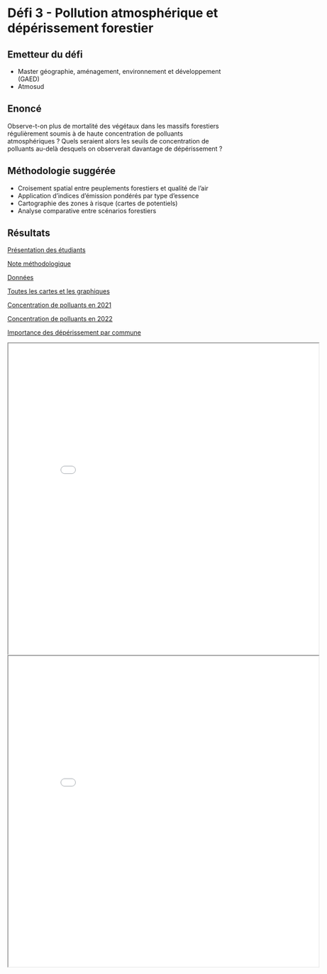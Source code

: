 # Défi 3 - Pollution atmosphérique et dépérissement forestier

## Emetteur du défi

* Master géographie, aménagement, environnement et développement (GAED) 
* Atmosud 

## Enoncé 

Observe-t-on plus de mortalité des végétaux dans les massifs forestiers régulièrement soumis à de haute concentration de polluants atmosphériques ? Quels seraient alors les seuils de concentration de polluants au-delà desquels on observerait davantage de dépérissement ? 

## Méthodologie suggérée

* Croisement spatial entre peuplements forestiers et qualité de l’air
* Application d’indices d’émission pondérés par type d’essence
* Cartographie des zones à risque (cartes de potentiels)
* Analyse comparative entre scénarios forestiers

## Résultats 


[Présentation des étudiants](https://crige-paca-lab.github.io/hackathon_crige_2025/resultats/Aix/D%C3%A9fi%203%20-%20pollution%20atmosph%C3%A9rique%20et%20d%C3%A9p%C3%A9rissement%20forestier/Pr%C3%A9sentation.pdf)

[Note méthodologique](https://crige-paca-lab.github.io/hackathon_crige_2025/resultats/Aix/D%C3%A9fi%203%20-%20pollution%20atmosph%C3%A9rique%20et%20d%C3%A9p%C3%A9rissement%20forestier/Traitements.pdf)

[Données](https://github.com/CRIGE-PACA-lab/hackathon_crige_2025/tree/main/resultats/Aix/D%C3%A9fi%203%20-%20pollution%20atmosph%C3%A9rique%20et%20d%C3%A9p%C3%A9rissement%20forestier/Donn%C3%A9es)

[Toutes les cartes et les graphiques](https://github.com/CRIGE-PACA-lab/hackathon_crige_2025/tree/main/resultats/Aix/D%C3%A9fi%203%20-%20pollution%20atmosph%C3%A9rique%20et%20d%C3%A9p%C3%A9rissement%20forestier/Cartes%20et%20graphiques)

[Concentration de polluants en 2021](https://github.com/CRIGE-PACA-lab/hackathon_crige_2025/blob/main/resultats/Aix/D%C3%A9fi%203%20-%20pollution%20atmosph%C3%A9rique%20et%20d%C3%A9p%C3%A9rissement%20forestier/Cartes%20et%20graphiques/cartes/cartes_2021.gif)

[Concentration de polluants en 2022](https://github.com/CRIGE-PACA-lab/hackathon_crige_2025/blob/main/resultats/Aix/D%C3%A9fi%203%20-%20pollution%20atmosph%C3%A9rique%20et%20d%C3%A9p%C3%A9rissement%20forestier/Cartes%20et%20graphiques/cartes/cartes_2022.gif)

[Importance des dépérissement par commune](https://github.com/CRIGE-PACA-lab/hackathon_crige_2025/blob/main/resultats/Aix/D%C3%A9fi%203%20-%20pollution%20atmosph%C3%A9rique%20et%20d%C3%A9p%C3%A9rissement%20forestier/Cartes%20et%20graphiques/cartes/INDICE_DE_DEPERISSEMENT.jpg)

<iframe src="Cartes%20et%20graphiques/cartes/cartes_2021.gif" height="700" width="700"></iframe> 

<iframe src="Cartes%20et%20graphiques/cartes/cartes_2022.gif" height="700" width="700"></iframe> 
